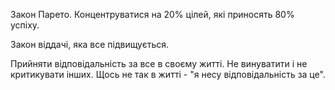 Закон Парето. Концентруватися на 20% цілей, які приносять 80% успіху.

Закон віддачі, яка все підвищується.

Прийняти відповідальність за все в своєму житті. Не винуватити і не критикувати інших. Щось не так в житті - "я несу відповідальність за це".